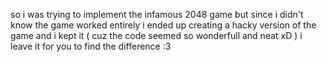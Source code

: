 
so i was trying to implement the infamous 2048 game but since i didn't know the game worked entirely
i ended up creating a hacky version of the game  and i kept it 
( cuz the code seemed so wonderfull and neat xD )
i leave it for you to find the difference :3 

